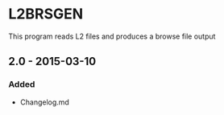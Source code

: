 # L2BRSGEN
This program reads L2 files and produces a browse file output 

## 2.0 - 2015-03-10
### Added
  * Changelog.md

